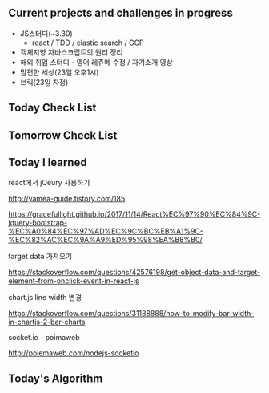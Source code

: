 ## Current projects and challenges in progress

- JS스터디(~3.30)
  - react / TDD / elastic search / GCP 
- 객체지향 자바스크립트의 원리 정리
- 해외 취업 스터디 - 영어 레쥬메 수정 / 자기소개 영상
- 맘편한 세상(23일 오후1시)
- 브릭(23일 자정)

## Today Check List



## Tomorrow Check List



## Today I learned

react에서 jQeury 사용하기

http://yamea-guide.tistory.com/185

https://gracefullight.github.io/2017/11/14/React%EC%97%90%EC%84%9C-jquery-bootstrap-%EC%A0%84%EC%97%AD%EC%9C%BC%EB%A1%9C-%EC%82%AC%EC%9A%A9%ED%95%98%EA%B8%B0/



target data 가져오기

https://stackoverflow.com/questions/42576198/get-object-data-and-target-element-from-onclick-event-in-react-js



chart.js line width 변경

https://stackoverflow.com/questions/31188888/how-to-modify-bar-width-in-chartjs-2-bar-charts



socket.io - poimaweb

http://poiemaweb.com/nodejs-socketio

## Today's Algorithm

